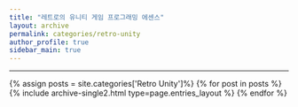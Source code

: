 ```yaml
---
title: "레트로의 유니티 게임 프로그래밍 에센스"
layout: archive
permalink: categories/retro-unity
author_profile: true
sidebar_main: true
---
```


***
<!-- 공백포함 -> site.categories.['a b c'] -->

{% assign posts = site.categories['Retro Unity']%}
{% for post in posts %} {% include archive-single2.html type=page.entries_layout %} {% endfor %}



